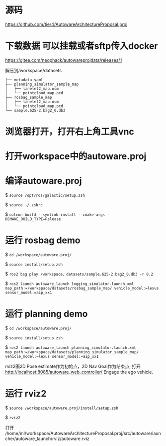 # 源码

https://github.com/tier4/AutowareArchitectureProposal.proj

# 下载数据 可以挂载或者sftp传入docker 

https://gitee.com/neophack/autowareprojdata/releases/1

解压到/workspace/datasets
```
├── metadata.yaml
├── planning_simulator_sample_map
│   ├── lanelet2_map.osm
│   └── pointcloud_map.pcd
├── rosbag_sample_map
│   ├── lanelet2_map.osm
│   └── pointcloud_map.pcd
└── sample.625-2.bag2_0.db3
```

# 浏览器打开，打开右上角工具vnc

# 打开workspace中的autoware.proj

# 编译autoware.proj

$ `source /opt/ros/galactic/setup.zsh`

$ `source ~/.zshrc`

$ `colcon build --symlink-install --cmake-args -DCMAKE_BUILD_TYPE=Release`

# 运行 rosbag demo

$ `cd /workspace/autoware.proj/`

$ `source install/setup.zsh`

$ `ros2 bag play /workspace、datasets/sample.625-2.bag2_0.db3 -r 0.2`

$ `ros2 launch autoware_launch logging_simulator.launch.xml map_path:=/workspace/datasets/rosbag_sample_map/ vehicle_model:=lexus sensor_model:=aip_xx1`

# 运行 planning demo

$ `cd /workspace/autoware.proj/`

$ `source install/setup.zsh`

$ `ros2 launch autoware_launch planning_simulator.launch.xml map_path:=/workspace/datasets/planning_simulator_sample_map/ vehicle_model:=lexus sensor_model:=aip_xx1`

rviz2画2D Pose estimate作为初始点，2D Nav Goal作为结束点;
打开
[http://localhost:8085/autoware_web_controller/](http://localhost:8085/autoware_web_controller/)
Engage the ego vehicle.

# 运行 rviz2 

$ `source /workspace/autoware.proj/install/setup.zsh`

$ `rviz2` 

打开 /home/ml/workspace/AutowareArchitectureProposal.proj/src/autoware/launcher/autoware_launch/rviz/autoware.rviz

